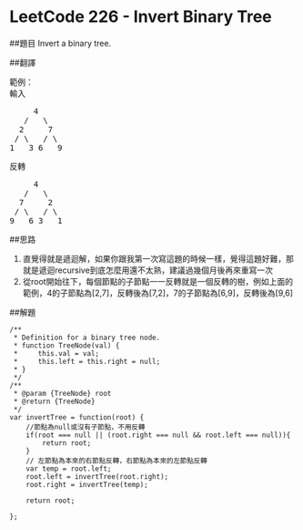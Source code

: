 # LeetCode 226 - Invert Binary Tree

##題目
Invert a binary tree.

##翻譯


範例：  
輸入
<pre>
     4
   /   \
  2     7
 / \   / \
1   3 6   9  
</pre>
反轉
<pre>
     4
   /   \
  7     2
 / \   / \
9   6 3   1
</pre>
##思路
1. 直覺得就是遞迴解，如果你跟我第一次寫這題的時候一樣，覺得這題好難，那就是遞迴recursive到底怎麼用還不太熟，建議過幾個月後再來重寫一次
2. 從root開始往下，每個節點的子節點一一反轉就是一個反轉的樹，例如上面的範例，4的子節點為[2,7]，反轉後為[7,2]，7的子節點為[6,9]，反轉後為[9,6]

##解題
```
/**
 * Definition for a binary tree node.
 * function TreeNode(val) {
 *     this.val = val;
 *     this.left = this.right = null;
 * }
 */
/**
 * @param {TreeNode} root
 * @return {TreeNode}
 */
var invertTree = function(root) {
    //節點為null或沒有子節點，不用反轉
    if(root === null || (root.right === null && root.left === null)){
        return root;    
    }
    // 左節點為本來的右節點反轉，右節點為本來的左節點反轉
    var temp = root.left;
    root.left = invertTree(root.right);
    root.right = invertTree(temp);
    
    return root;

};
```